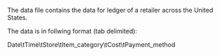 The data file contains the data for ledger of a retailer across the United States.

The data is in follwing format (tab delimited):

Date\tTime\tStore\tItem_category\tCost\tPayment_method
